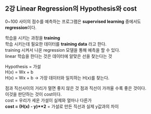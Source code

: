 ## 2강 Linear Regression의 Hypothesis와 cost

0~100 사이의 점수를 예측하는 프로그램은 <b>supervised learning</b> 중에서도 <b>regression</b>이다.

학습을 시키는 과정을 <b>training</b><br>
학습 시키는데 필요한 데이터를 <b>training data</b> 라고 한다.<br>
training 시켜서 나온 regression 모델을 통해 예측을 할 수 있다.<br>
linear 학습을 한다는 것은 데이터에 알맞은 선을 찾는다는 것<br>

Hypothesis = 가설<br>
H(x) = Wx + b<br>
H(x) = Wx + b -> 가장 데이터와 일치하는 H(x)를 찾는다.<br>

점과 직선사이의 거리가 멀면 좋지 않은 것 점과 직선이 가까울 수록 좋은 것이다.<br>
이것을 판단하는 것이 cost이다.<br>
cost = 우리가 세운 가설이 실제와 얼마나 다른가<br>
<b>cost = (H(x) - y)**2</b> = 가설로 만든 직선과 실제 y값과의 차이 <br>
